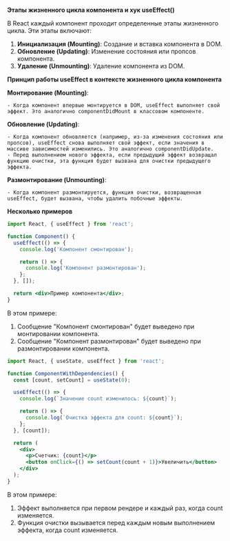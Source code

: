 **Этапы жизненного цикла компонента и хук useEffect()** 

В React каждый компонент проходит определенные этапы жизненного цикла. Эти этапы включают:

1. **Инициализация (Mounting)**: Создание и вставка компонента в DOM.
2. **Обновление (Updating)**: Изменение состояния или пропсов компонента.
3. **Удаление (Unmounting)**: Удаление компонента из DOM.


**Принцип работы useEffect в контексте жизненного цикла компонента**

**Монтирование (Mounting)**:

    - Когда компонент впервые монтируется в DOM, useEffect выполняет свой эффект. Это аналогично componentDidMount в классовом компоненте.


**Обновление (Updating)**:

    - Когда компонент обновляется (например, из-за изменения состояния или пропсов), useEffect снова выполняет свой эффект, если значения в массиве зависимостей изменились. Это аналогично componentDidUpdate.
    - Перед выполнением нового эффекта, если предыдущий эффект возвращал функцию очистки, эта функция будет вызвана для очистки предыдущего эффекта.

**Размонтирование (Unmounting)**:

    - Когда компонент размонтируется, функция очистки, возвращенная useEffect, будет вызвана, чтобы удалить побочные эффекты.



**Несколько примеров**

```jsx
import React, { useEffect } from 'react';

function Component() {
  useEffect(() => {
    console.log('Компонент смонтирован');

    return () => {
      console.log('Компонент размонтирован');
    };
  }, []);

  return <div>Пример компонента</div>;
}
```

  В этом примере:

1. Сообщение "Компонент смонтирован" будет выведено при монтировании компонента.
2. Сообщение "Компонент размонтирован" будет выведено при размонтировании компонента.


```jsx
import React, { useState, useEffect } from 'react';

function ComponentWithDependencies() {
  const [count, setCount] = useState(0);

  useEffect(() => {
    console.log(`Значение count изменилось: ${count}`);

    return () => {
      console.log(`Очистка эффекта для count: ${count}`);
    };
  }, [count]);

  return (
    <div>
      <p>Счетчик: {count}</p>
      <button onClick={() => setCount(count + 1)}>Увеличить</button>
    </div>
  );
}
```

  В этом примере:

1. Эффект выполняется при первом рендере и каждый раз, когда count изменяется.
2. Функция очистки вызывается перед каждым новым выполнением эффекта, когда count изменяется.